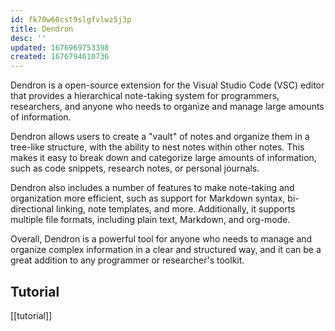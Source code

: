```yaml
---
id: fk70w60cst9slgfvlwz5j3p
title: Dendron
desc: ''
updated: 1676969753398
created: 1676794610736
---
```

Dendron is a open-source extension for the Visual Studio Code (VSC) editor that provides a hierarchical note-taking system for programmers, researchers, and anyone who needs to organize and manage large amounts of information.

Dendron allows users to create a "vault" of notes and organize them in a tree-like structure, with the ability to nest notes within other notes. This makes it easy to break down and categorize large amounts of information, such as code snippets, research notes, or personal journals.

Dendron also includes a number of features to make note-taking and organization more efficient, such as support for Markdown syntax, bi-directional linking, note templates, and more. Additionally, it supports multiple file formats, including plain text, Markdown, and org-mode.

Overall, Dendron is a powerful tool for anyone who needs to manage and organize complex information in a clear and structured way, and it can be a great addition to any programmer or researcher's toolkit.

## Tutorial
[[tutorial]]

